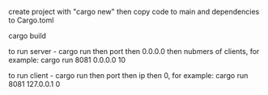 create project with "cargo new" then copy code to main and dependencies to Cargo.toml

cargo build 

to run server - cargo run then port then 0.0.0.0 then nubmers of clients, for example: cargo run 8081 0.0.0.0 10

to run client - cargo run then port then ip then 0, for example: cargo run 8081 127.0.0.1 0
